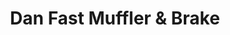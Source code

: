 ---
title: "Dan Fast Muffler & Brake"
url: /bellevue/dan-fast-muffler-und-brake/
shop: Autowerkstatt
---